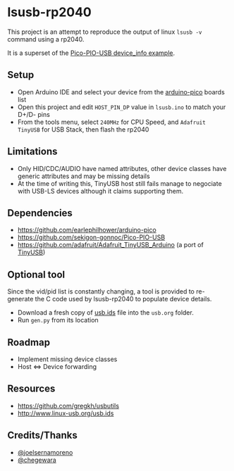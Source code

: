 # lsusb-rp2040

This project is an attempt to reproduce the output of linux `lsusb -v` command using a rp2040.

It is a superset of the [Pico-PIO-USB device_info example](https://github.com/sekigon-gonnoc/Pico-PIO-USB/blob/main/examples/arduino/device_info/device_info.ino).

## Setup

- Open Arduino IDE and select your device from the [arduino-pico](https://github.com/earlephilhower/arduino-pico) boards list
- Open this project and edit `HOST_PIN_DP` value in `lsusb.ino` to match your D+/D- pins
- From the tools menu, select `240MHz` for CPU Speed, and `Adafruit TinyUSB` for USB Stack, then flash the rp2040

## Limitations

- Only HID/CDC/AUDIO have named attributes, other device classes have generic attributes and may be missing details
- At the time of writing this, TinyUSB host still fails manage to negociate with USB-LS devices although it claims supporting them.

## Dependencies

- https://github.com/earlephilhower/arduino-pico
- https://github.com/sekigon-gonnoc/Pico-PIO-USB
- https://github.com/adafruit/Adafruit_TinyUSB_Arduino (a port of [TinyUSB](https://github.com/hathach/tinyusb))

## Optional tool

Since the vid/pid list is constantly changing, a tool is provided to re-generate the C code used by lsusb-rp2040 to populate device details.

- Download a fresh copy of [usb.ids](http://www.linux-usb.org/usb.ids) file into the `usb.org` folder.
- Run `gen.py` from its location

## Roadmap

- Implement missing device classes
- Host <=> Device forwarding

## Resources

- https://github.com/gregkh/usbutils
- http://www.linux-usb.org/usb.ids

## Credits/Thanks

- [@joelsernamoreno](https://github.com/joelsernamoreno)
- [@chegewara](https://github.com/chegewara)
